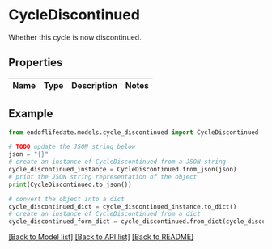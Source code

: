 # CycleDiscontinued

Whether this cycle is now discontinued.

## Properties

Name | Type | Description | Notes
------------ | ------------- | ------------- | -------------

## Example

```python
from endoflifedate.models.cycle_discontinued import CycleDiscontinued

# TODO update the JSON string below
json = "{}"
# create an instance of CycleDiscontinued from a JSON string
cycle_discontinued_instance = CycleDiscontinued.from_json(json)
# print the JSON string representation of the object
print(CycleDiscontinued.to_json())

# convert the object into a dict
cycle_discontinued_dict = cycle_discontinued_instance.to_dict()
# create an instance of CycleDiscontinued from a dict
cycle_discontinued_form_dict = cycle_discontinued.from_dict(cycle_discontinued_dict)
```
[[Back to Model list]](../README.md#documentation-for-models) [[Back to API list]](../README.md#documentation-for-api-endpoints) [[Back to README]](../README.md)


